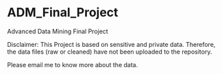 # ADM_Final_Project
Advanced Data Mining Final Project

Disclaimer: This Project is based on sensitive and private data. Therefore, the data files (raw or cleaned) have not been uploaded to the repository.

Please email me to know more about the data.
